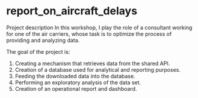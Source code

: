 # report_on_aircraft_delays
Project description
In this workshop, I play the role of a consultant working for one of the air carriers, whose task is to optimize the process of providing and analyzing data.

The goal of the project is:
1. Creating a mechanism that retrieves data from the shared API.
2. Creation of a database used for analytical and reporting purposes.
3. Feeding the downloaded data into the database.
4. Performing an exploratory analysis of the data set.
5. Creation of an operational report and dashboard.
